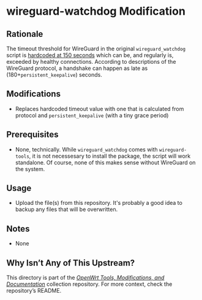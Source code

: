 # wireguard-watchdog Modification

## Rationale

The timeout threshold for WireGuard in the original `wireguard_watchdog` script is [hardcoded at 150 seconds](https://github.com/openwrt/openwrt/blob/7aa3dfdbda829c04475cffbd6708f1ff96e4849b/package/network/utils/wireguard-tools/files/wireguard_watchdog#L56) which can be, and regularly is, exceeded by healthy connections. According to descriptions of the WireGuard protocol, a handshake can happen as late as (180+`persistent_keepalive`) seconds.

## Modifications

- Replaces hardcoded timeout value with one that is calculated from protocol and `persistent_keepalive` (with a tiny grace period)

## Prerequisites

- None, technically. While `wireguard_watchdog` comes with `wireguard-tools`, it is not necessesary to install the package, the script will work standalone. Of course, none of this makes sense without WireGuard on the system.

## Usage

- Upload the file(s) from this repository. It's probably a good idea to backup any files that will be overwritten.

## Notes

- None

## Why Isn’t Any of This Upstream?

This directory is part of the [*OpenWrt Tools, Modifications, and Documentation*](https://github.com/sqrwf/openwrt-tools-mods-docs) collection repository. For more context, check the repository’s README.